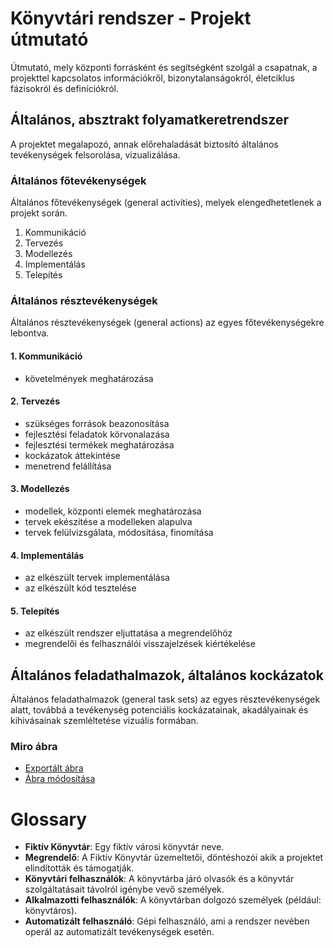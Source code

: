 # Könyvtári rendszer - Projekt útmutató
Útmutató, mely központi forrásként és segítségként szolgál a csapatnak, a projekttel kapcsolatos információkről, bizonytalanságokról, életciklus fázisokról és definíciókról.

## Általános, absztrakt folyamatkeretrendszer
A projektet megalapozó, annak előrehaladását biztosító általános tevékenységek felsorolása, vizualizálása.

### Általános főtevékenységek
Általános főtevékenységek (general activities), melyek elengedhetetlenek a projekt során.

1.	Kommunikáció
2.	Tervezés
3.	Modellezés
4.	Implementálás
5.	Telepítés

### Általános résztevékenységek
Általános résztevékenységek (general actions) az egyes főtevékenységekre lebontva.

#### 1. Kommunikáció
- követelmények meghatározása
#### 2. Tervezés
- szükséges források beazonosítása
- fejlesztési feladatok körvonalazása
- fejlesztési termékek meghatározása
- kockázatok áttekintése
- menetrend felállítása
#### 3. Modellezés
- modellek, központi elemek meghatározása
- tervek ekészítése a modelleken alapulva
- tervek felülvizsgálata, módosítása, finomítása
#### 4. Implementálás
- az elkészült tervek implementálása
- az elkészült kód tesztelése
#### 5. Telepítés
- az elkészült rendszer eljuttatása a megrendelőhöz
- megrendelői és felhasználói visszajelzések kiértékelése

## Általános feladathalmazok, általános kockázatok
Általános feladathalmazok (general task sets) az egyes résztevékenységek alatt, továbbá a tevékenység potenciális kockázatainak, akadályainak és kihivásainak szemléltetése vizuális formában.

### Miro ábra
- [Exportált ábra](https://github.com/adam1557/SZE_Rendszerfejlesztes_2022_tavasz/tree/main/2.óra/miro/altalanos_folyamatkeretrendszer.jpg)
- [Ábra módosítása](https://miro.com/welcomeonboard/S3R0Vkh3MURGUlpaUHdyUlRENGZZYWZZSFdoSzJNM21kUHo3WWwycUlBQk1MR1JzSVR2d3dPdUJHUTdBVkpJcXwzNDU4NzY0NTE5MzEwNjE3ODAx?invite_link_id=678910899248)

# Glossary
- **Fiktív Könyvtár**: Egy fiktív városi könyvtár neve.
- **Megrendelő**: A Fiktív Könyvtár üzemeltetői, döntéshozói akik a projektet elindították és támogatják.
- **Könyvtári felhasználók**: A könyvtárba járó olvasók és a könyvtár szolgáltatásait távolról igénybe vevő személyek.
- **Alkalmazotti felhasználók**: A könyvtárban dolgozó személyek (például: könyvtáros).
- **Automatizált felhasználó**: Gépi felhasználó, ami a rendszer nevében operál az automatizált tevékenységek esetén.
